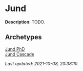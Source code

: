 # Jund

**Description**: TODO.

## **Archetypes**

[Jund PhD](../archetypes/Jund%20PhD.html)  
[Jund Cascade](../archetypes/Jund%20Cascade.html)  


*Last updated: 2021-10-08, 20:38:10.*
